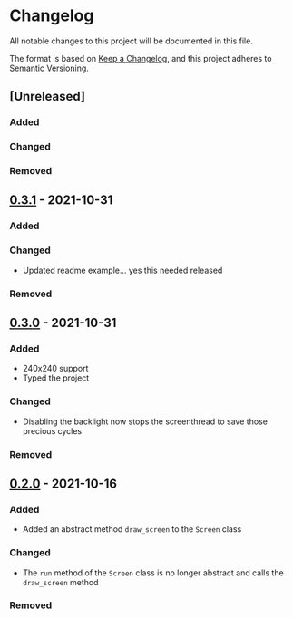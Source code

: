 # Changelog
All notable changes to this project will be documented in this file.

The format is based on [Keep a Changelog](https://keepachangelog.com/en/1.0.0/),
and this project adheres to [Semantic Versioning](https://semver.org/spec/v2.0.0.html).

## [Unreleased]
### Added

### Changed

### Removed

## [0.3.1](https://github.com/drewtchrist/tft-suite/releases/tag/v0.3.1) - 2021-10-31
### Added

### Changed
* Updated readme example... yes this needed released

### Removed

## [0.3.0](https://github.com/drewtchrist/tft-suite/releases/tag/v0.3.0) - 2021-10-31
### Added
* 240x240 support
* Typed the project

### Changed
* Disabling the backlight now stops the screenthread to save those precious cycles

### Removed

## [0.2.0](https://github.com/drewtchrist/tft-suite/releases/tag/v0.2.0) - 2021-10-16
### Added
* Added an abstract method `draw_screen` to the `Screen` class

### Changed
* The `run` method of the `Screen` class is no longer abstract and calls the `draw_screen` method

### Removed


